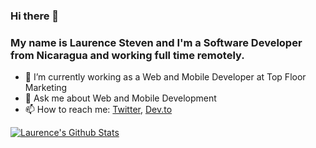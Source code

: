 ### Hi there 👋

### My name is Laurence Steven and I'm a Software Developer from Nicaragua and working full time remotely. 

- 🔭  I’m currently working as a Web and Mobile Developer at Top Floor Marketing
- 💬  Ask me about Web and Mobile Development 
- 📫  How to reach me: [Twitter](https://twitter.com/LaurenceM10_), [Dev.to](https://dev.to/laurencem10)


[![Laurence's Github Stats](https://github-readme-stats.vercel.app/api?username=LaurenceM10&count_private=true&theme=default&show_icons=true)](https://github.com/LaurenceM10)
